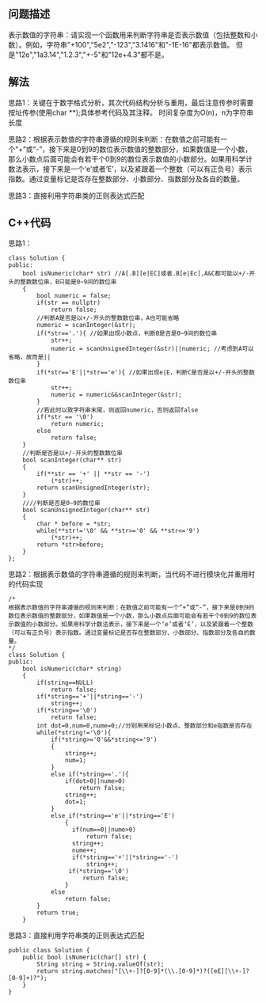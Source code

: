 ## 问题描述
表示数值的字符串：请实现一个函数用来判断字符串是否表示数值（包括整数和小数）。例如，字符串"+100","5e2","-123","3.1416"和"-1E-16"都表示数值。 但是"12e","1a3.14","1.2.3","+-5"和"12e+4.3"都不是。

## 解法
思路1：关键在于数字格式分析，其次代码结构分析与重用，最后注意传参时需要按址传参(使用char **);具体参考代码及其注释。
时间复杂度为O(n)，n为字符串长度

思路2：根据表示数值的字符串遵循的规则来判断：在数值之前可能有一个“+”或“-”，接下来是0到9的数位表示数值的整数部分，如果数值是一个小数，那么小数点后面可能会有若干个0到9的数位表示数值的小数部分。如果用科学计数法表示，接下来是一个‘e’或者‘E’，以及紧跟着一个整数（可以有正负号）表示指数。通过变量标记是否存在整数部分、小数部分、指数部分及各自的数量。

思路3：直接利用字符串类的正则表达式匹配

## C++代码
思路1：
```
class Solution {
public:
    bool isNumeric(char* str) //A[.B][e|EC]或者.B[e|Ec],A&C都可能以+/-开头的整数数位串，B只能是0~9间的数位串
    {
        bool numeric = false;
        if(str == nullptr)
            return false;
        //判断A是否是以+/-开头的整数数位串，A也可能省略
        numeric = scanInteger(&str);
        if(*str=='.'){ //如果出现小数点，判断B是否是0~9间的数位串
            str++;
            numeric = scanUnsignedInteger(&str)||numeric; //考虑到A可以省略，故而是||
        }
        if(*str=='E'||*str=='e'){ //如果出现e|E，判断C是否是以+/-开头的整数数位串
            str++;
            numeric = numeric&&scanInteger(&str);
        }
        //若此时以致字符串末尾，则返回numeric，否则返回false
        if(*str == '\0')
            return numeric;
        else
            return false;
    }
    //判断是否是以+/-开头的整数数位串
    bool scanInteger(char** str)
    {
        if(**str == '+' || **str == '-')
            (*str)++;
        return scanUnsignedInteger(str);
    }
    ////判断是否是0~9的数位串
    bool scanUnsignedInteger(char** str)
    {
        char * before = *str;
        while(**str!='\0' && **str>='0' && **str<='9')
            (*str)++;
        return *str>before;
    }
};
```
思路2：根据表示数值的字符串遵循的规则来判断，当代码不进行模块化并重用时的代码实现
```
/*
根据表示数值的字符串遵循的规则来判断：在数值之前可能有一个“+”或“-”，接下来是0到9的数位表示数值的整数部分，如果数值是一个小数，那么小数点后面可能会有若干个0到9的数位表示数值的小数部分。如果用科学计数法表示，接下来是一个‘e’或者‘E’，以及紧跟着一个整数（可以有正负号）表示指数。通过变量标记是否存在整数部分、小数部分、指数部分及各自的数量。
*/
class Solution {
public:
    bool isNumeric(char* string)
    {
        if(string==NULL)
            return false;
        if(*string=='+'||*string=='-')
            string++;
        if(*string=='\0')
            return false;
        int dot=0,num=0,nume=0;//分别用来标记小数点、整数部分和e指数是否存在
        while(*string!='\0'){
            if(*string>='0'&&*string<='9')
            {  
                string++;
                num=1;
            }
            else if(*string=='.'){
                if(dot>0||nume>0)
                    return false;
                string++;
                dot=1;
            }
            else if(*string=='e'||*string=='E')
                {
                  if(num==0||nume>0)
                      return false;
                  string++;
                  nume++;
                  if(*string=='+'||*string=='-')
                      string++;
                 if(*string=='\0')
                     return false;
                }
            else
                return false;
        }
        return true;
    }

```
思路3：直接利用字符串类的正则表达式匹配
```
public class Solution {
    public bool isNumeric(char[] str) {
        String string = String.valueOf(str);
        return string.matches("[\\+-]?[0-9]*(\\.[0-9]*)?([eE][\\+-]?[0-9]+)?");
    }
}
```